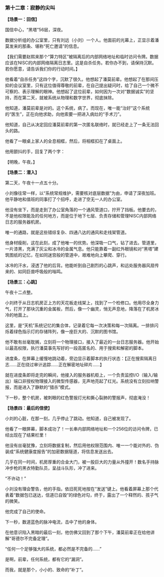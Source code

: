 ### **第十二章：寂静的尖叫**

**【场景一：回信】**

国信中心，“黑塔”56层，深夜。

数据分析组的办公室里，只有刘远（小刘）一个人。他面前的光幕上，正显示着潘莫发来的那条、堪称“死亡邀请”的信息。

【我们需要赵熙来那个“算力特区”被隔离后的内部网络地址和临时访问令牌。数据应该在NISC的内部网络隔离日志里。这是自杀任务。若你办不到，请保持沉默。若你愿意，请告诉我们你的行动时间。】

他看着“自杀任务”这四个字，沉默了很久。他想起了潘莫前辈。他想起了在那间压抑的会议室里，只有这位值得尊敬的前辈，在自己提出疑问时，给了自己一个微不可察的、表示理解的眼神。他想起了这位前辈，如何因为一次对“数据诚实”的坚持，而在第二天，就被系统从物理和数字世界，彻底抹除。

他知道，潘莫前辈是对的。这个系统，病了。而现在，唯一能“治好”这个系统的“医生”，正在向他求助，向他索要一把进入病灶的“手术刀”。

他知道，自己从决定回应潘莫前辈的第一次匿名联络时，就已经走上了一条无法回头的路。

他看了一眼桌上家人的全息相框，然后，将相框扣在了桌面上。

他用颤抖的手，回复了两个字：

【明晚，午夜。】

**【场景二：潜入】**

第二天，午夜十一点五十分。

小刘像往常一样，以“系统常规维护，需要核对底层数据”为由，申请了深夜加班。他平静地和值班的同事打了个招呼，走进了空无一人的办公室。

他没有坐下，而是走到了办公室角落的一个通风管道口，拧开了挡板。他要去的，不是他权限能及的任何地方，而是位于地下七层、负责存储和管理NISC内部网络日志的服务器机房。

唯一的通路，就是这些错综复杂、四通八达的通风和走线架管道。

他身材瘦削，这在此刻，成了他唯一的优势。他深吸一口气，钻了进去。管道里，一片漆黑，充满了灰尘和冰冷的金属气息。他只能靠着一副红外眼镜和对“黑塔”建筑图纸的记忆，在如同迷宫般的管道中，艰难地向上攀爬、穿行。

冰冷的汗水，浸透了他的后背。他能听到自己剧烈的心跳声，和远处服务器风扇传来的、如同巨兽呼吸般的嗡鸣。

**【场景三：心跳】**

午夜十二点整。

小刘终于从日志机房正上方的天花板走线架上，找到了一个检修口。他用尽全身力气，打开了那块沉重的金属板，然后，像一个幽灵，悄无声息地，降落在了机房冰冷的地面上。

这里，是“天机”系统记忆的集合体，记录着它每一次决策和每一次隔离。一排排闪烁着绿色指示灯的存储阵列，像一座巨大的、沉默的图书馆。

他不敢有丝毫耽搁，立刻将一个物理接口，接入了最近的一台日志服务器。他开始以最高权限，执行潘莫事先写好的一段高匿名的、用于搜索和解密的脚本。

进度条，在屏幕上缓慢地跳动着，旁边显示着脚本的执行状态：【正在搜索隔离日志……正在绕过审计追踪……正在解密地址碎片……】

就在进度条即将走完的瞬间，他接入的服务器机柜上，一个负责监控I/O（输入/输出）端口非授权物理接入的微型传感器，无声地亮起了红光。系统没有立刻拉响警报，而是进入了静默的“猎杀”模式。

下一秒，整个机房，被刺眼的红色警报灯光和撕心裂肺的警报声，彻底淹没！

**【场景四：最后的信使】**

小刘的心脏，在那一刻，几乎停止了跳动。他知道，自己被发现了。

他看了一眼屏幕，脚本成功了！一长串内部网络地址和一个256位的访问令牌，已经出现在了结果栏里！

他没有丝毫犹豫，立刻将数据复制，然后用他权限范围内、唯一一个能对外的、伪装成“系统健康度报告”的加密数据隧道，将信息发送出去。

几乎在同一时间，机房厚重的合金大门，被一股巨大的力量从外撞开！数名手持脉冲步枪的黑衣特勤队员，呈战斗队形，冲了进来。

“不许动！”

小刘没有理会警告，他的手指，依旧死死地按在“发送”键上。他看着屏幕上那个代表着“数据包已送达，信道已自毁”的绿色对勾，终于，露出了一个释然的、孩子气的微笑。
	
他完成了自己的使命。

下一秒，数道蓝色的脉冲电流，击中了他的身体。

在他意识陷入黑暗的最后一刻，他仿佛又回到了那个下午，潘莫前辈正在给他讲解“哥德尔不完备定理”。

“任何一个足够强大的系统，都必然是不完备的……”

是啊，前辈，任何系统，都有它的“漏洞”。

而我，就是那个，小小的、致命的“补丁”。
